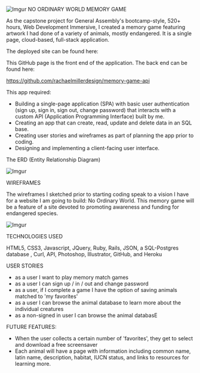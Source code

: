 ![Imgur](https://i.imgur.com/pqNSmx9b.jpg)
NO ORDINARY WORLD MEMORY GAME

As the capstone project for General Assembly's bootcamp-style, 520+ hours, Web Development Immersive, I created a memory game featuring artwork I had done of a variety of animals, mostly endangered. It is a single page, cloud-based, full-stack application.

The deployed site can be found here:

This GitHub page is the front end of the application. The back end can be found here: 

https://github.com/rachaelmillerdesign/memory-game-api

This app required:

- Building a single-page application (SPA) with basic user authentication (sign up, sign in, sign out, change password) that interacts with a custom API (Application Programming Interface) built by me.
- Creating an app that can create, read, update and delete data in an SQL base.
- Creating user stories and wireframes as part of planning the app prior to coding.
- Designing and implementing  a client-facing user interface.
  

The ERD (Entity Relationship Diagram)

![Imgur](https://i.imgur.com/w77i9gh.jpg)

WIREFRAMES

The wireframes I sketched prior to starting coding speak to a vision I have for a website I am going to build: No Ordinary World. This memory game will be a feature of a site devoted to promoting awareness and funding for endangered species.

![Imgur](https://i.imgur.com/drpFCfY.jpg)

TECHNOLOGIES USED

HTML5, CSS3, Javascript, JQuery, Ruby, Rails, JSON, a SQL-Postgres database , Curl, API, Photoshop, Illustrator, GitHub, and Heroku

USER STORIES

- as a user I want to play memory match games
- as a user I can sign up / in / out and change password
- as a user, if I complete a game I have the option of saving animals matched to 'my favorites'
- as a user I can browse the animal database to learn more about the individual creatures
- as a non-signed in user I can browse the animal databasE



FUTURE FEATURES:

- When the user collects a certain number of 'favorites', they get to select and download a free screensaver
- Each animal will have a page with information including common name, latin name, description, habitat, IUCN status, and links to resources for learning more.


